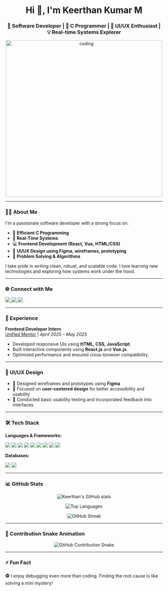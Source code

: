 <h1 align="center">Hi 👋, I'm Keerthan Kumar M</h1>
<h3 align="center">🚀 Software Developer | 🔧 C Programmer | 🎨 UI/UX Enthusiast | 💡 Real-time Systems Explorer</h3>

<p align="center">
  <img  right="200" width="500" alt="coding" src="https://media.giphy.com/media/qgQUggAC3Pfv687qPC/giphy.gif" width="400" alt="Coding animation"/>
</p>

---

### 👨‍💻 About Me

I'm a passionate software developer with a strong focus on:

- 🔧 **Efficient C Programming**
- 🔄 **Real-Time Systems**
- 💻 **Frontend Development (React, Vue, HTML/CSS)**
- 🎨 **UI/UX Design using Figma, wireframes, prototyping**
- 🧠 **Problem Solving & Algorithms**

I take pride in writing clean, robust, and scalable code. I love learning new technologies and exploring how systems work under the hood.

---

### 🌐 Connect with Me

<p>
  <a href="https://www.linkedin.com/in/keerthan-kumar-m-793a97332/" target="_blank">
    <img src="https://img.shields.io/badge/-LinkedIn-blue?style=for-the-badge&logo=linkedin" />
  </a>
  <a href="https://www.hackerrank.com/keerthankumarmm" target="_blank">
    <img src="https://img.shields.io/badge/-HackerRank-2EC866?style=for-the-badge&logo=HackerRank&logoColor=white" />
  </a>
  <a href="https://leetcode.com/keerthan_kumar_m/" target="_blank">
    <img src="https://img.shields.io/badge/-LeetCode-FFA116?style=for-the-badge&logo=LeetCode&logoColor=white" />
  </a>
</p>

---

### 💼 Experience

**Frontend Developer Intern**  
[Unified Mentor](https://www.unifiedmentor.com/) | *April 2025 – May 2025*

- Developed responsive UIs using **HTML, CSS, JavaScript**.
- Built interactive components using **React.js** and **Vue.js**.
- Optimized performance and ensured cross-browser compatibility.

---

### 🧠 UI/UX Design

- 🎨 Designed wireframes and prototypes using **Figma**
- 👥 Focused on **user-centered design** for better accessibility and usability
- 🧪 Conducted basic usability testing and incorporated feedback into interfaces

---

### 🛠️ Tech Stack

**Languages & Frameworks:**

<p>
  <img src="https://img.shields.io/badge/C-00599C?style=for-the-badge&logo=c&logoColor=white"/>
  <img src="https://img.shields.io/badge/Python-3670A0?style=for-the-badge&logo=python&logoColor=white"/>
  <img src="https://img.shields.io/badge/JavaScript-F7DF1E?style=for-the-badge&logo=javascript&logoColor=black"/>
  <img src="https://img.shields.io/badge/HTML5-E34F26?style=for-the-badge&logo=html5&logoColor=white"/>
  <img src="https://img.shields.io/badge/CSS3-1572B6?style=for-the-badge&logo=css3&logoColor=white"/>
  <img src="https://img.shields.io/badge/Bootstrap-563D7C?style=for-the-badge&logo=bootstrap&logoColor=white"/>
  <img src="https://img.shields.io/badge/Vue.js-35495E?style=for-the-badge&logo=vue.js&logoColor=4FC08D"/>
  <img src="https://img.shields.io/badge/React-20232A?style=for-the-badge&logo=react&logoColor=61DAFB"/>
  <img src="https://img.shields.io/badge/Django-092E20?style=for-the-badge&logo=django&logoColor=white"/>
</p>

**Databases:**

<p>
  <img src="https://img.shields.io/badge/MySQL-00758F?style=for-the-badge&logo=mysql&logoColor=white"/>
  <img src="https://img.shields.io/badge/MongoDB-4EA94B?style=for-the-badge&logo=mongodb&logoColor=white"/>
</p>

---

### 📊 GitHub Stats

<p align="center">
  <img src="https://github-readme-stats.vercel.app/api?username=keerthankumarm&show_icons=true&theme=radical" alt="Keerthan's GitHub stats" />
</p>

<p align="center">
  <img src="https://github-readme-stats.vercel.app/api/top-langs/?username=keerthankumarm&layout=compact&theme=radical" alt="Top Languages" />
</p>

<p align="center">
  <img src="https://github-readme-streak-stats.herokuapp.com/?user=keerthankumarm&theme=radical" alt="GitHub Streak" />
</p>

---

### 🐍 Contribution Snake Animation

<p align="center">
  <img src="https://raw.githubusercontent.com/keerthankumarm/keerthankumarm/output/github-contribution-grid-snake.svg" alt="GitHub Contribution Snake"/>
</p>

---

### ⚡ Fun Fact

🕵️ I enjoy debugging even more than coding. Finding the root cause is like solving a mini mystery!
